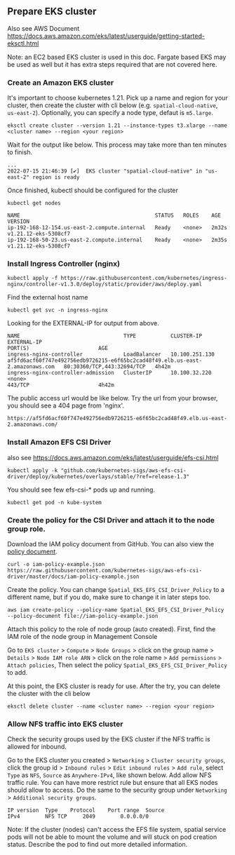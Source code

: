 ## Prepare EKS cluster
Also see AWS Document https://docs.aws.amazon.com/eks/latest/userguide/getting-started-eksctl.html

Note: an EC2 based EKS cluster is used in this doc. Fargate based EKS may be used as well but it has extra steps required that are not covered here.

### Create an Amazon EKS cluster

It's important to choose kubernetes 1.21. Pick up a name and region for your cluster, then create the cluster with cli below (e.g. `spatial-cloud-native`, `us-east-2`). Optionally, you can specify a node type, defaut is `m5.large`.
```
eksctl create cluster --version 1.21 --instance-types t3.xlarge --name <cluster name> --region <your region>
```
Wait for the output like below. This process may take more than ten minutes to finish.
```
...
2022-07-15 21:46:39 [✔]  EKS cluster "spatial-cloud-native" in "us-east-2" region is ready
```
Once finished, kubectl should be configured for the cluster
```
kubectl get nodes
```
```
NAME                                           STATUS   ROLES    AGE     VERSION
ip-192-168-12-154.us-east-2.compute.internal   Ready    <none>   2m32s   v1.21.12-eks-5308cf7
ip-192-168-50-23.us-east-2.compute.internal    Ready    <none>   2m35s   v1.21.12-eks-5308cf7
```

### Install Ingress Controller (nginx)
```
kubectl apply -f https://raw.githubusercontent.com/kubernetes/ingress-nginx/controller-v1.3.0/deploy/static/provider/aws/deploy.yaml
```
Find the external host name
```
kubectl get svc -n ingress-nginx
```

Looking for the EXTERNAL-IP for output from above. 
```
NAME                                 TYPE           CLUSTER-IP       EXTERNAL-IP                                                                     PORT(S)                      AGE
ingress-nginx-controller             LoadBalancer   10.100.251.130   af5fd6acf60f747e492756edb9726215-e6f65bc2cad48f49.elb.us-east-2.amazonaws.com   80:30360/TCP,443:32694/TCP   4h42m
ingress-nginx-controller-admission   ClusterIP      10.100.32.220    <none>                                                                          443/TCP                      4h42m
```
The public access url would be like below. Try the url from your browser, you should see a 404 page from 'nginx'.
```
https://af5fd6acf60f747e492756edb9726215-e6f65bc2cad48f49.elb.us-east-2.amazonaws.com/
```


### Install Amazon EFS CSI Driver

also see https://docs.aws.amazon.com/eks/latest/userguide/efs-csi.html

```
kubectl apply -k "github.com/kubernetes-sigs/aws-efs-csi-driver/deploy/kubernetes/overlays/stable/?ref=release-1.3"
```
You should see few efs-csi-* pods up and running.
```
kubectl get pod -n kube-system
```


### Create the policy for the CSI Driver and attach it to the node group role.

Download the IAM policy document from GitHub. You can also view the [policy document](https://raw.githubusercontent.com/kubernetes-sigs/aws-efs-csi-driver/master/docs/iam-policy-example.json).
```
curl -o iam-policy-example.json https://raw.githubusercontent.com/kubernetes-sigs/aws-efs-csi-driver/master/docs/iam-policy-example.json
```
Create the policy. You can change `Spatial_EKS_EFS_CSI_Driver_Policy` to a different name, but if you do, make sure to change it in later steps too.
```
aws iam create-policy --policy-name Spatial_EKS_EFS_CSI_Driver_Policy --policy-document file://iam-policy-example.json
```

Attach this policy to the role of node group (auto created). First, find the IAM role of the node group in Management Console

Go to `EKS cluster` > `Compute` > `Node Groups` > click on the group name > `Details` > `Node IAM role ARN` > click on the role name > `Add permissions` > `Attach policies`,
Then select the policy `Spatial_EKS_EFS_CSI_Driver_Policy` to add.


At this point, the EKS cluster is ready for use. After the try, you can delete the cluster with the cli below
```
eksctl delete cluster --name <cluster name> --region <your region>
```

### Allow NFS traffic into EKS cluster

Check the security groups used by the EKS cluster if the NFS traffic is allowed for inbound. 

Go to the EKS cluster you created > `Networking` > `Cluster security groups`, click the group id > `Inbound rules` > `Edit inbound rules` > `Add rule`, select `Type` as `NFS`, `Source` as `Anywhere-IPv4`, like shown below. Add allow NFS traffic rule. You can have more restrict rule but ensure that all EKS nodes should allow to access. Do the same to the security group under `Networking` > `Additional security groups`.
```
IP version	Type	Protocol	Port range	Source
IPv4		NFS	TCP		2049		0.0.0.0/0
```
Note: If the cluster (nodes) can't access the EFS file system, spatial service pods will not be able to mount the volume and will stuck on pod creation status. Describe the pod to find out more detailed information.
